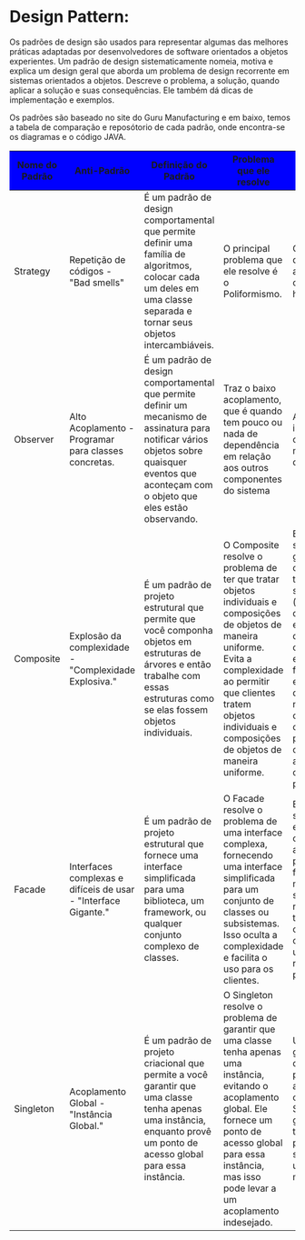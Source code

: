 <h1>Design Pattern:</h1>

Os padrões de design são usados para representar algumas das melhores práticas adaptadas por desenvolvedores de software orientados a objetos experientes. Um padrão de design sistematicamente nomeia, motiva e explica um design geral que aborda um problema de design recorrente em sistemas orientados a objetos. Descreve o problema, a solução, quando aplicar a solução e suas consequências. Ele também dá dicas de implementação e exemplos.

Os padrões são baseado no site do Guru Manufacturing e em baixo, temos a tabela de comparação e reposótorio de cada padrão, onde encontra-se os diagramas e o código JAVA.
<table>
	<thead style="background-color: blue"> <!--não está funcionando -->
	<tr>
		<th>Nome do Padrão</th>
		<th>Anti-Padrão</th>
		<th>Definição do Padrão</th>
		<th>Problema que ele resolve</th>
		<th>Exemplos de onde aplicar</th>
	</tr>	</thead>	<tbody>	<tr>
		<td>Strategy</td>
		<td>Repetição de códigos - "Bad smells"</td>
		<td>É um padrão de design comportamental que permite definir uma família de algoritmos, colocar cada um deles em uma classe separada e tornar seus objetos intercambiáveis.</td>
		<td>O principal problema que ele resolve é o Poliformismo.</td>
		<td>Quando queremos aplicar uma classe que herda.</td>
	</tr>
	<tr>
		<td>Observer</td>
		<td>Alto Acoplamento - Programar para classes concretas.</td>
		<td>É um padrão de design comportamental que permite definir um mecanismo de assinatura para notificar vários objetos sobre quaisquer eventos que aconteçam com o objeto que eles estão observando.</td></td>
		<td>Traz o baixo acoplamento, que é  quando tem pouco ou nada de dependência em relação aos outros componentes do sistema</td>
		<td>Ajuda a implementar outros métodos diferentes(?)</td>
	</tr>
	<tr>
		<td>Composite</td>
		<td>Explosão da complexidade - "Complexidade Explosiva."</td>
		<td>É um padrão de projeto estrutural que permite que você componha objetos em estruturas de árvores e então trabalhe com essas estruturas como se elas fossem objetos individuais.</td>
		<td>O Composite resolve o problema de ter que tratar objetos individuais e composições de objetos de maneira uniforme. Evita a complexidade ao permitir que clientes tratem objetos individuais e composições de objetos de maneira uniforme.</td>
		<td>Em um sistema gráfico, onde você tem formas simples (círculos, quadrados) e grupos que consistem em outras formas, ou em Estrutura de diretórios no sistema operacional, onde uma pasta pode conter arquivos e outras pastas.</td>
	</tr>
	<tr>
		<td>Facade</td>
		<td>Interfaces complexas e difíceis de usar - "Interface Gigante."</td>
		<td>É um padrão de projeto estrutural que fornece uma interface simplificada para uma biblioteca, um framework, ou qualquer conjunto complexo de classes.</td>
		<td>O Facade resolve o problema de uma interface complexa, fornecendo uma interface simplificada para um conjunto de classes ou subsistemas. Isso oculta a complexidade e facilita o uso para os clientes.</td>
		<td>Em um sistema de entrega online, onde a fachada pode fornecer métodos simples para realizar tarefas complexas, como fazer um pedido, rastrear um pacote, etc.</td>
	</tr>
	<tr>
		<td>Singleton</td>
		<td>Acoplamento Global - "Instância Global."</td>
		<td>É um padrão de projeto criacional que permite a você garantir que uma classe tenha apenas uma instância, enquanto provê um ponto de acesso global para essa instância.</td>
		<td> O Singleton resolve o problema de garantir que uma classe tenha apenas uma instância, evitando o acoplamento global. Ele fornece um ponto de acesso global para essa instância, mas isso pode levar a um acoplamento indesejado.</td>
		<td>Um gerenciador de log único para toda a aplicação, onde o Singleton garante que todas as partes do sistema usem o mesmo log.</td>
	</tr>
	</tbody>
</table>
